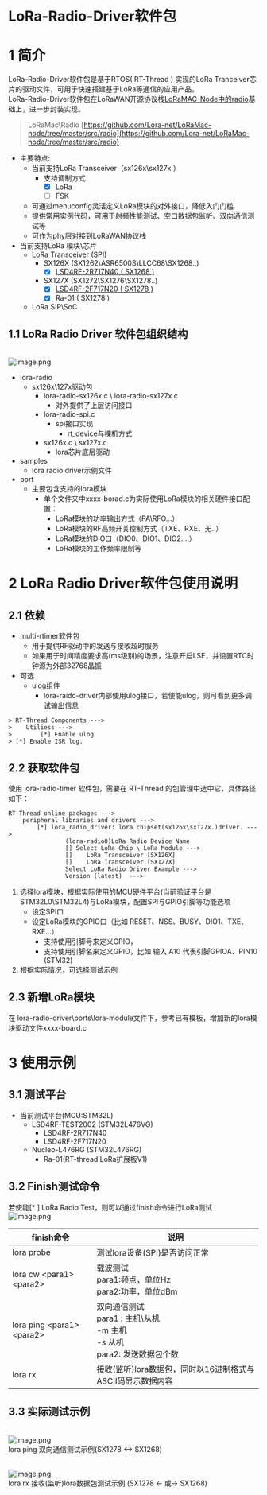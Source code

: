 # LoRa-Radio-Driver软件包

# 1 简介
  LoRa-Radio-Driver软件包是基于RTOS( RT-Thread ) 实现的LoRa Tranceiver芯片的驱动文件，可用于快速搭建基于LoRa等通信的应用产品。<br />LoRa-Radio-Driver软件包在LoRaWAN开源协议栈[LoRaMAC-Node中的radio]()基础上，进一步封装实现。
> LoRaMac\Radio
> [https://github.com/Lora-net/LoRaMac-node/tree/master/src/radio](https://github.com/Lora-net/LoRaMac-node/tree/master/src/radio)

- 主要特点:
   - 当前支持LoRa Transceiver（sx126x\sx127x ）
      - 支持调制方式
         - [x] LoRa
         - [ ] FSK
   - 可通过menuconfig灵活定义LoRa模块的对外接口，降低入门门槛
   - 提供常用实例代码，可用于射频性能测试、空口数据包监听、双向通信测试等
   - 可作为phy层对接到LoRaWAN协议栈
- 当前支持LoRa 模块\芯片
   - LoRa Transceiver (SPI)
      - SX126X (SX1262\ASR6500S\LLCC68\SX1268..)
        - [x] [LSD4RF-2R717N40 ( SX1268 )](http://bbs.lierda.com/forum.php?mod=viewthread&tid=87)
      - SX127X (SX1272\SX1276\SX1278..)
        - [x] [LSD4RF-2F717N20 ( SX1278 )](http://bbs.lierda.com/forum.php?mod=viewthread&tid=87)
        - [x] Ra-01 ( SX1278 )
   - LoRa SIP\SoC
  
## 1.1 LoRa Radio Driver 软件包组织结构
 <br />![image.png](https://cdn.nlark.com/yuque/0/2020/png/253586/1592692110122-190f719b-5e6a-43d8-bf04-e0d4366a7524.png#align=left&display=inline&height=654&margin=%5Bobject%20Object%5D&name=image.png&originHeight=654&originWidth=1178&size=71946&status=done&style=none&width=1178)

- lora-radio
   - sx126x\127x驱动包
      - lora-radio-sx126x.c  \ lora-radio-sx127x.c 
         - 对外提供了上层访问接口
      - lora-radio-spi.c
         - spi接口实现
            - rt_device与裸机方式
      - sx126x.c \ sx127x.c
         - lora芯片底层驱动
- samples
   - lora radio driver示例文件
- port
   - 主要包含支持的lora模块
      - 单个文件夹中xxxx-borad.c为实际使用LoRa模块的相关硬件接口配置：
         - LoRa模块的功率输出方式（PA\RFO...）
         - LoRa模块的RF高频开关控制方式（TXE、RXE、无..）
         - LoRa模块的DIO口（DIO0、DIO1、DIO2....）
         - LoRa模块的工作频率限制等

# 2 LoRa Radio Driver软件包使用说明

## 2.1 依赖

- multi-rtimer软件包
   - 用于提供RF驱动中的发送与接收超时服务
   - 如果用于时间精度要求高(ms级别)的场景，注意开启LSE，并设置RTC时钟源为外部32768晶振
- 可选
   - ulog组件
      - lora-raido-driver内部使用ulog接口，若使能ulog，则可看到更多调试输出信息
```
> RT-Thread Components --->
>    Utiliess --->
>        [*] Enable ulog
> [*] Enable ISR log.
```

## 2.2 获取软件包
使用 lora-radio-timer 软件包，需要在 RT-Thread 的包管理中选中它，具体路径如下：<br />

```
RT-Thread online packages --->
    peripheral libraries and drivers --->
        [*] lora_radio_driver: lora chipset(sx126x\sx127x.)driver. --->
                (lora-radio0)LoRa Radio Device Name                
                [] Select LoRa Chip \ LoRa Module --->
                []    LoRa Transceiver [SX126X]
                []    LoRa Transceiver [SX127X]
                Select LoRa Radio Driver Example ---> 	
                Version (latest)  --->
```

1. 选择lora模块，根据实际使用的MCU硬件平台(当前验证平台是STM32L0\STM32L4)与LoRa模块，配置SPI与GPIO引脚等功能选项
   - 设定SPI口
   - 设定LoRa模块的GPIO口（比如 RESET、NSS、BUSY、DIO1、TXE、RXE...）
     - 支持使用引脚号来定义GPIO，
     - 支持使用引脚名来定义GPIO，比如 输入 A10 代表引脚GPIOA、PIN10 (STM32)
2. 根据实际情况，可选择测试示例


## 2.3 新增LoRa模块
在 lora-radio-driver\ports\lora-module文件下，参考已有模板，增加新的lora模块驱动文件xxxx-board.c<br />

# 3 使用示例
## 3.1 测试平台 
- 当前测试平台(MCU:STM32L)
   - LSD4RF-TEST2002 (STM32L476VG)
       - LSD4RF-2R717N40
       - LSD4RF-2F717N20
   - Nucleo-L476RG (STM32L476RG)
       - Ra-01(RT-thread LoRa扩展板V1)
## 3.2 Finish测试命令
若使能[* ] LoRa Radio Test，则可以通过finish命令进行LoRa测试<br />![image.png](https://cdn.nlark.com/yuque/0/2020/png/253586/1592550763879-ac947241-b072-4db8-89bf-ced6ab168af9.png#align=left&display=inline&height=163&margin=%5Bobject%20Object%5D&name=image.png&originHeight=163&originWidth=858&size=21400&status=done&style=none&width=858)

| finish命令 | 说明 |
|  --- | --- |
| lora probe | 测试lora设备(SPI)是否访问正常 |
| lora cw \<para1\> \<para2\> | 载波测试<br />  para1:频点，单位Hz<br />para2:功率，单位dBm |
| lora ping \<para1\> \<para2\> | 双向通信测试<br /> para1 : 主机\从机<br /> -m 主机<br /> -s 从机<br />para2: 发送数据包个数 |
| lora rx  | 接收(监听)lora数据包，同时以16进制格式与ASCII码显示数据内容 |
## 3.3 实际测试示例
 <br />![image.png](https://cdn.nlark.com/yuque/0/2020/png/253586/1592551287552-a4268ba4-06e7-4a0c-bf8a-cc5742cb0a78.png#align=left&display=inline&height=890&margin=%5Bobject%20Object%5D&name=image.png&originHeight=890&originWidth=1306&size=223346&status=done&style=none&width=1306)<br />lora ping 双向通信测试示例(SX1278 <-> SX1268)<br />

<br />![image.png](https://cdn.nlark.com/yuque/0/2020/png/253586/1592551532403-4f10f828-3eb3-406e-af6d-45ddfaf6310e.png#align=left&display=inline&height=816&margin=%5Bobject%20Object%5D&name=image.png&originHeight=816&originWidth=1704&size=213381&status=done&style=none&width=1704)<br />lora rx 接收(监听)lora数据包测试示例 (SX1278  <- 或-> SX1268)<br />
